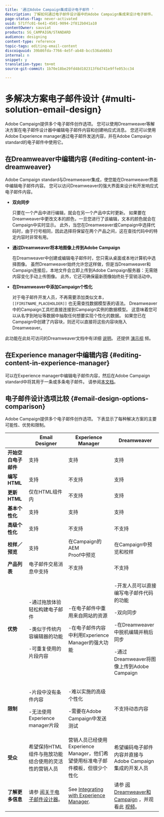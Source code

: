 ```yaml
---
title: '通过Adobe Campaign集成设计电子邮件 '
description: 了解如何通过电子邮件设计器中的Adobe Campaign集成来设计电子邮件。
page-status-flag: never-activated
uuid: 571ffc01-6e41-4501-9094-2f812b041a10
contentOwner: sauviat
products: SG_CAMPAIGN/STANDARD
audience: designing
content-type: reference
topic-tags: editing-email-content
discoiquuid: 39b86fda-7766-4e5f-ab48-bcc536ab66b3
internal: n
snippet: y
translation-type: tm+mt
source-git-commit: 1b70e18be29fd48d102313f6d741e9ffe053cc34

---
```



# 多解决方案电子邮件设计 {#multi-solution-email-design}

Adobe Campaign提供多个电子邮件创作选项。 您可以使用Dreamweaver等解决方案在电子邮件设计器中编辑电子邮件内容和创建响应式消息。 您还可以使用Adobe Experience manager通过电子邮件发送内容，并在Adobe Campaign standard的电子邮件中使用它。

## 在Dreamweaver中编辑内容 {#editing-content-in-dreamweaver}

Adobe Campaign standard与Dreamweaver集成，使您能在Dreamweaver界面中编辑电子邮件内容。 您可以访问Dreamweaver的强大界面来设计和开发响应式电子邮件内容。

* **双向同步**

   只要在一个产品中进行编辑，就会在另一个产品中实时更新。 如果要在Dreamweaver中更改文本的颜色，一旦您进行了该编辑，文本的颜色就会在Campaign中实时显示。 此外，当您在Dreamweaver或Campaign中选择代码时，由于行号相同，因此选择将保留在两个产品之间，这在查找代码中的特定内容时非常有用。

* **通过Dreamweaver将本地图像上传到Adobe Campaign**

   在Dreamweaver中创建或编辑电子邮件时，您只需从桌面或本地计算机中选择图像。 虽然Dreamweaver始终允许您这样做，但是当Dreamweaver和Campaign连接后，本地文件会立即上传到Adobe Campaign服务器：无需随内容变化手动上传图像。 此外，它还可确保最新图像始终处于营销活动中。

* **在Dreamweaver中添加Campaign个性化**

   对于电子邮件开发人员，不再需要添加类似文本， `[[FIRSTNAME_PLACEHOLDER]]` 也无需查找数据模型表的语法。 Dreamweaver中的Campaign工具栏直接连接到Campaign实例的数据模型。 这意味着您可以从名字到地址等数据中抽取任何想要实现个性化的数据。 如果您已在Campaign中创建了内容块，则还可以直接将这些内容块拖入Dreamweaver。

此功能在此处可访问的Dreamweaver文档中有详细 [说明](https://helpx.adobe.com/dreamweaver/using/working-with-dreamweaver-and-campaign.html)。 还提供 [演示视](https://helpx.adobe.com/campaign/kt/acs/using/acs-dreamweaver-integration-feature-video-use.html) 频。

## 在Experience manager中编辑内容 {#editing-content-in-experience-manager}

可以在Experience manager中编辑电子邮件内容，然后在Adobe Campaign standard中将其用于一条或多条电子邮件。 请参阅[本文档](../../integrating/using/integrating-with-experience-manager.md)。

## 电子邮件设计选项比较 {#email-design-options-comparison}

Adobe Campaign提供多个电子邮件创作选项。 下表显示了每种解决方案的主要可能性、优势和限制。

<table> 
 <thead> 
  <tr> 
   <th> </th> 
   <th> Email Designer<br /> </th> 
   <th> Experience Manager<br /> </th> 
   <th> Dreamweaver<br /> </th> 
  </tr> 
 </thead> 
 <tbody> 
  <tr> 
   <td> <strong>开始空白电子邮件</strong><br /> </td> 
   <td> 支持<br /> </td> 
   <td> 支持<br /> </td> 
   <td> 支持<br /> </td> 
  </tr> 
  <tr> 
   <td> <strong>编写HTML</strong><br /> </td> 
   <td> 支持<br /> </td> 
   <td> 不支持<br /> </td> 
   <td> 支持<br /> </td> 
  </tr> 
  <tr> 
   <td> <strong>更新HTML</strong><br /> </td> 
   <td> 仅在HTML组件内<br /> </td> 
   <td> 不支持<br /> </td> 
   <td> 支持<br /> </td> 
  </tr> 
  <tr> 
   <td> <strong>基本个性化</strong><br /> </td> 
   <td> 支持<br /> </td> 
   <td> 支持<br /> </td> 
   <td> 支持<br /> </td> 
  </tr> 
  <tr> 
   <td> <strong>高级个性化</strong><br /> </td> 
   <td> 支持<br /> </td> 
   <td> 不支持<br /> </td> 
   <td> 不支持<br /> </td> 
  </tr> 
  <tr> 
   <td> <strong>校样／预览</strong><br /> </td> 
   <td> 支持<br /> </td> 
   <td> 在Campaign的AEM<br /> Proof中预览<br /> </td> 
   <td> 在Campaign中预览和校样<br /> </td> 
  </tr> 
  <tr> 
   <td> <strong>产品列表</strong><br /> </td> 
   <td> 电子邮件交易消息中支持<br /> </td> 
   <td> 不支持<br /> </td> 
   <td> 不支持<br /> </td> 
  </tr> 
  <tr> 
   <td> <strong>优势</strong><br /> </td> 
   <td> 
     <p>-通过拖放体验轻松构建电子邮件</p>
     <p>-类似于传统内容编辑器的功能</p>
     <p>-可重复使用的片段内容</p>
  </td> 
   <td> 
     <p>-在电子邮件中重用来自网站的资源</p>
     <p>-在电子邮件内容中利用Experience Manager的强大功能</p>
    </td> 
   <td> 
    <p>-开发人员可以直接编写电子邮件代码的功能</p>
    <p>-双向同步</p>
    <p>-在Dreamweaver中脱机编辑并稍后同步</p>
    <p>-通过Dreamweaver将图像上传到Adobe Campaign</p>
  </td> 
  </tr> 
  <tr> 
   <td> <strong>限制</strong><br /> </td> 
   <td> 
     <p>-片段中没有条件内容</p>
     <p>-无法使用Experience manager片段</p>
  </td> 
   <td> 
     <p>-难以实施的高级个性化</p>
     <p>-需要在Adobe Campaign中发送测试</p>
  </td> 
   <td> 不支持动态内容<br /> </td> 
  </tr> 
  <tr> 
   <td> <strong>受众</strong><br /> </td> 
   <td> 希望保持HTML组件与拖放功能结合使用的灵活性的营销人员<br /> </td> 
   <td> 营销人员已经使用Experience Manager，他们希望使用标准电子邮件模板，但很少个性化<br /> </td> 
   <td> 希望编码电子邮件内容并直接与Adobe Campaign集成的开发人员<br /> </td> 
  </tr> 
  <tr> 
   <td> <strong>了解更多信息</strong><br /> </td> 
   <td> 请参 <a href="../../designing/using/designing-content-in-adobe-campaign.md">阅关于电子邮件设计器</a>。<br /> </td> 
   <td> See <a href="../../integrating/using/integrating-with-experience-manager.md">Integrating with Experience Manager</a>.<br /> </td> 
   <td> 请参 <a href="https://helpx.adobe.com/dreamweaver/using/working-with-dreamweaver-and-campaign.html">阅Dreamweaver和Campaign</a> ，并观看此 <a href="https://helpx.adobe.com/campaign/kt/acs/using/acs-dreamweaver-integration-feature-video-use.html">视频</a>。<br /> </td> 
  </tr> 
 </tbody> 
</table>
